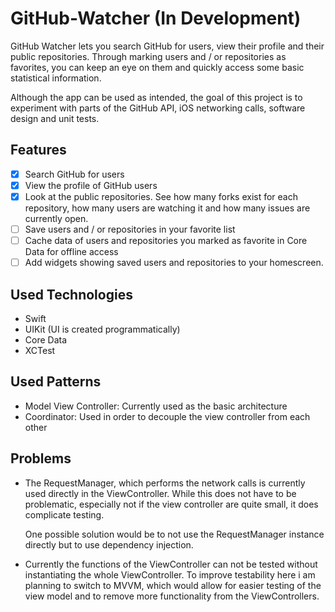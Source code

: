 # GitHub-Watcher (In Development)

GitHub Watcher lets you search GitHub for users, view their profile and their public repositories. Through marking users and / or repositories as favorites, you can keep an eye on them and quickly access some basic statistical information.

Although the app can be used as intended, the goal of this project is to experiment with parts of the GitHub API, iOS networking calls, software design and unit tests.

## Features

- [x] Search GitHub for users
- [x] View the profile of GitHub users
- [x] Look at the public repositories. See how many forks exist for each repository, how many users are watching it and how many issues are currently open.
- [ ] Save users and / or repositories in your favorite list
- [ ] Cache data of users and repositories you marked as favorite in Core Data for offline access
- [ ] Add widgets showing saved users and repositories to your homescreen.

## Used Technologies

- Swift
- UIKit (UI is created programmatically)
- Core Data
- XCTest

## Used Patterns

- Model View Controller: Currently used as the basic architecture
- Coordinator: Used in order to decouple the view controller from each other

## Problems

- The RequestManager, which performs the network calls is currently used directly in the ViewController. While this does not have to be problematic, especially not if the view controller are quite small, it does complicate testing.

  One possible solution would be to not use the RequestManager instance directly but to use dependency injection.

- Currently the functions of the ViewController can not be tested without instantiating the whole ViewController. To improve testability here i am planning to switch to MVVM, which would allow for easier testing of the view model and to remove more functionality from the ViewControllers.
